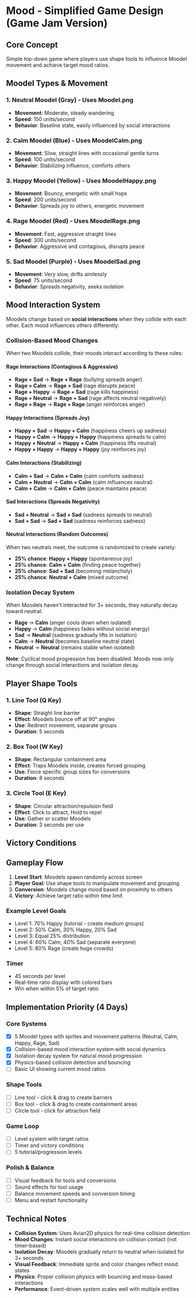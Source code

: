 # Mood - Simplified Game Design (Game Jam Version)

## Core Concept
Simple top-down game where players use shape tools to influence Moodel movement and achieve target mood ratios.

## Moodel Types & Movement

### 1. Neutral Moodel (Gray) - Uses Moodel.png
- **Movement**: Moderate, steady wandering
- **Speed**: 150 units/second
- **Behavior**: Baseline state, easily influenced by social interactions

### 2. Calm Moodel (Blue) - Uses MoodelCalm.png
- **Movement**: Slow, straight lines with occasional gentle turns
- **Speed**: 100 units/second
- **Behavior**: Stabilizing influence, comforts others

### 3. Happy Moodel (Yellow) - Uses MoodelHappy.png
- **Movement**: Bouncy, energetic with small hops
- **Speed**: 200 units/second
- **Behavior**: Spreads joy to others, energetic movement

### 4. Rage Moodel (Red) - Uses MoodelRage.png
- **Movement**: Fast, aggressive straight lines
- **Speed**: 300 units/second
- **Behavior**: Aggressive and contagious, disrupts peace

### 5. Sad Moodel (Purple) - Uses MoodelSad.png
- **Movement**: Very slow, drifts aimlessly
- **Speed**: 75 units/second
- **Behavior**: Spreads negativity, seeks isolation

## Mood Interaction System
Moodels change based on **social interactions** when they collide with each other. Each mood influences others differently:

### Collision-Based Mood Changes
When two Moodels collide, their moods interact according to these rules:

#### Rage Interactions (Contagious & Aggressive)
- **Rage + Sad** → **Rage + Rage** (bullying spreads anger)
- **Rage + Calm** → **Rage + Sad** (rage disrupts peace)  
- **Rage + Happy** → **Rage + Sad** (rage kills happiness)
- **Rage + Neutral** → **Rage + Sad** (rage affects neutral negatively)
- **Rage + Rage** → **Rage + Rage** (anger reinforces anger)

#### Happy Interactions (Spreads Joy)
- **Happy + Sad** → **Happy + Calm** (happiness cheers up sadness)
- **Happy + Calm** → **Happy + Happy** (happiness spreads to calm)
- **Happy + Neutral** → **Happy + Calm** (happiness lifts neutral)
- **Happy + Happy** → **Happy + Happy** (joy reinforces joy)

#### Calm Interactions (Stabilizing)
- **Calm + Sad** → **Calm + Calm** (calm comforts sadness)
- **Calm + Neutral** → **Calm + Calm** (calm influences neutral)
- **Calm + Calm** → **Calm + Calm** (peace maintains peace)

#### Sad Interactions (Spreads Negativity)
- **Sad + Neutral** → **Sad + Sad** (sadness spreads to neutral)
- **Sad + Sad** → **Sad + Sad** (sadness reinforces sadness)

#### Neutral Interactions (Random Outcomes)
When two neutrals meet, the outcome is randomized to create variety:
- **25% chance**: **Happy + Happy** (spontaneous joy)
- **25% chance**: **Calm + Calm** (finding peace together)  
- **25% chance**: **Sad + Sad** (becoming melancholy)
- **25% chance**: **Neutral + Calm** (mixed outcome)

### Isolation Decay System
When Moodels haven't interacted for 3+ seconds, they naturally decay toward neutral:
- **Rage** → **Calm** (anger cools down when isolated)
- **Happy** → **Calm** (happiness fades without social energy)
- **Sad** → **Neutral** (sadness gradually lifts in isolation)
- **Calm** → **Neutral** (becomes baseline neutral state)
- **Neutral** → **Neutral** (remains stable when isolated)

**Note**: Cyclical mood progression has been disabled. Moods now only change through social interactions and isolation decay.

## Player Shape Tools

### 1. Line Tool (Q Key)
- **Shape**: Straight line barrier
- **Effect**: Moodels bounce off at 90° angles
- **Use**: Redirect movement, separate groups
- **Duration**: 5 seconds

### 2. Box Tool (W Key)
- **Shape**: Rectangular containment area
- **Effect**: Traps Moodels inside, creates forced grouping
- **Use**: Force specific group sizes for conversions
- **Duration**: 8 seconds

### 3. Circle Tool (E Key)
- **Shape**: Circular attraction/repulsion field
- **Effect**: Click to attract, Hold to repel
- **Use**: Gather or scatter Moodels
- **Duration**: 3 seconds per use

## Victory Conditions

## Gameplay Flow
1. **Level Start**: Moodels spawn randomly across screen
2. **Player Goal**: Use shape tools to manipulate movement and grouping
3. **Conversion**: Moodels change mood based on proximity to others
4. **Victory**: Achieve target ratio within time limit

### Example Level Goals
- Level 1: 70% Happy (tutorial - create medium groups)
- Level 2: 50% Calm, 30% Happy, 20% Sad
- Level 3: Equal 25% distribution
- Level 4: 60% Calm, 40% Sad (separate everyone)
- Level 5: 80% Rage (create huge crowds)

### Timer
- 45 seconds per level
- Real-time ratio display with colored bars
- Win when within 5% of target ratio

## Implementation Priority (4 Days)

### Core Systems
- [x] 5 Moodel types with sprites and movement patterns (Neutral, Calm, Happy, Rage, Sad)
- [x] Collision-based mood interaction system with social dynamics
- [x] Isolation decay system for natural mood progression
- [x] Physics-based collision detection and bouncing
- [ ] Basic UI showing current mood ratios

### Shape Tools
- [ ] Line tool - click & drag to create barriers
- [ ] Box tool - click & drag to create containment areas
- [ ] Circle tool - click for attraction field

### Game Loop
- [ ] Level system with target ratios
- [ ] Timer and victory conditions
- [ ] 5 tutorial/progression levels

### Polish & Balance
- [ ] Visual feedback for tools and conversions
- [ ] Sound effects for tool usage
- [ ] Balance movement speeds and conversion timing
- [ ] Menu and restart functionality

## Technical Notes
- **Collision System**: Uses Avian2D physics for real-time collision detection
- **Mood Changes**: Instant social interactions on collision contact (not timer-based)
- **Isolation Decay**: Moodels gradually return to neutral when isolated for 3+ seconds
- **Visual Feedback**: Immediate sprite and color changes reflect mood states
- **Physics**: Proper collision physics with bouncing and mass-based interactions
- **Performance**: Event-driven system scales well with multiple entities